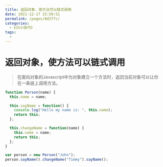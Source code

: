 ```yaml
---
title: 返回对象，使方法可以链式调用
date: 2021-12-17 15:59:51
permalink: /pages/0d2ffc/
categories:
  - 《JS小技巧》
tags:
  - 
---
```



# 返回对象，使方法可以链式调用

> 在面向对象的Javascript中为对象建立一个方法时，返回当前对象可以让你在一条链上调用方法。

<!-- more -->
```js
function Person(name) {
  this.name = name;

  this.sayName = function() {
    console.log("Hello my name is: ", this.name);
    return this;
  };

  this.changeName = function(name) {
    this.name = name;
    return this;
  };
}

var person = new Person("John");
person.sayName().changeName("Timmy").sayName();
```
